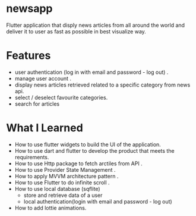 # newsapp

Flutter application that disply news articles from all around the world and deliver it to user
as fast as possible in best visualize way.

# Features

* user authentication (log in with email and password - log out) .
* manage user account .
* display news articles retrieved related to a specific category from news api.
* select / deselect favourite categories.
* search for articles

# What I Learned

* How to use flutter widgets to build the UI of the application.
* How to use dart and flutter to develop the product that meets the requirements.
* How to use Http package to fetch arctiles from API . 
* How to use Provider State Management .
* How to apply MVVM architecture pattern .
* How to use Flutter to do infinite scroll .
* How to use local database (sqflite) 
  - store and retrieve data of a user
  - local authentication(login with email and password - log out)
* How to add lottie animations.
